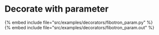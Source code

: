 # Decorate with parameter

{% embed include file="src/examples/decorators/fibotron_param.py" %}
{% embed include file="src/examples/decorators/fibotron_param.out" %}



